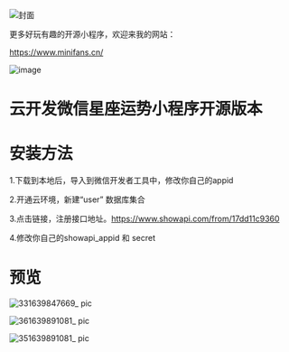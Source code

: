 ![封面](https://user-images.githubusercontent.com/72783438/146664804-65673bfa-f45e-438f-9ba4-b9dec437e90e.jpg)

更多好玩有趣的开源小程序，欢迎来我的网站：

https://www.minifans.cn/

![image](https://user-images.githubusercontent.com/72783438/145314689-7859a7e4-94c5-4ae8-ae24-34247c37dcb1.png)

# 云开发微信星座运势小程序开源版本

# 安装方法
1.下载到本地后，导入到微信开发者工具中，修改你自己的appid

2.开通云环境，新建“user” 数据库集合

3.点击链接，注册接口地址。https://www.showapi.com/from/17dd11c9360

4.修改你自己的showapi_appid 和 secret

# 预览

![331639847669_ pic](https://user-images.githubusercontent.com/72783438/146664777-1e607a02-ac8e-460c-b573-19af8374f659.jpg)

![361639891081_ pic](https://user-images.githubusercontent.com/72783438/146664823-375e1e3b-6e22-4fb7-bc09-eaf9b0a345b5.jpg)

![351639891081_ pic](https://user-images.githubusercontent.com/72783438/146664824-a64d9786-d84d-4282-9b2f-7e00857e7883.jpg)
